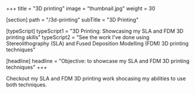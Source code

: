 +++
title = "3D printing"
image = "thumbnail.jpg"
weight = 30

[section]
path = "/3d-printing"
subTitle = "3D Printing"

[typeScript] 
typeScript1 = "3D Printing: Showcasing my SLA and FDM 3D printing skills" 
typeScript2 = "See the work I've done using Stereolithography (SLA) and Fused Deposition Modelling (FDM) 3D printing techniques"

[headline]
headline = "Objective: to showcase my SLA and FDM 3D printing techniques"
+++

Checkout my SLA and FDM 3D printing work shocasing my abilities to use both techniques.